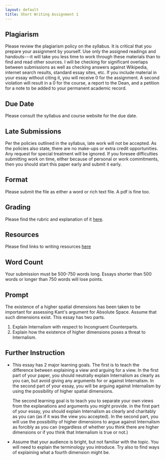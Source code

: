 ```yaml
---
layout: default
title: Short Writing Assignment 1
---
```



## Plagiarism

Please review the plagiarism policy on the syllabus. It is critical that you prepare your assignment by yourself. Use only the assigned readings and handouts---it will take you less time to work through these materials than to find and read other sources. I will be checking for significant overlaps between submissions as well as checking answers against Wikipedia, internet search results, standard essay sites, etc. If you include material in your essay without citing it, you will receive 0 for the assignment. A second violation will result in a 0 for the course, a report to the Dean, and a petition for a note to be added to your permanent academic record. 

## Due Date
Please consult the syllabus and course website for the due date.

## Late Submissions

Per the policies outlined in the syllabus, late work will not be accepted. As the policies also state, there are no make-ups or extra credit opportunities. Any request for special treatment will be ignored. If you foresee difficulties submitting work on time, either because of personal or work commitments, then you should start this paper early and submit it early. 

## Format
Please submit the file as either a word or rich text file. A pdf is fine too.

## Grading
Please find the rubric and explanation of it [here](/Teaching/Grading/).

## Resources
Please find links to writing resources [here](/Teaching/Resources/)

## Word Count

Your submission must be 500-750 words long. Essays shorter than 500 words or longer than 750 words will lose points. 

## Prompt 

The existence of a higher spatial dimensions has been taken to be important for assessing Kant's argument for Absolute Space. Assume that such dimensions exist. This essay has two parts. 

1. Explain Internalism with respect to Incongruent Counterparts.  
2. Explain how the existence of higher dimensions poses a threat to Internalism.
 

## Further Instruction

+ This essay has 2 major learning goals. The first is to teach the difference between explaining a view and arguing for a view. In the first part of your paper, you should neutrally explain Internalism as clearly as you can, but avoid giving any arguments for or against Internalism. In the second part of your essay, you will be arguing against Internalism by using the possibility of higher spatial dimensions. 

	The second learning goal is to teach you to separate your own views from the explanations and arguments you might provide. in the first part of your essay, you should explain Internalism as clearly and charitably as you can (as if it was the view you accepted). In the second part, you will use the possibility of higher dimensions to argue against Internalism as forcibly as you can (regardless of whether you think there are higher dimensions or if you think that Internalism is true or not.) 

+ Assume that your audience is bright, but not familiar with the topic. You will need to explain the terminology you introduce. Try also to find ways of explaining what a fourth dimension might be.   




